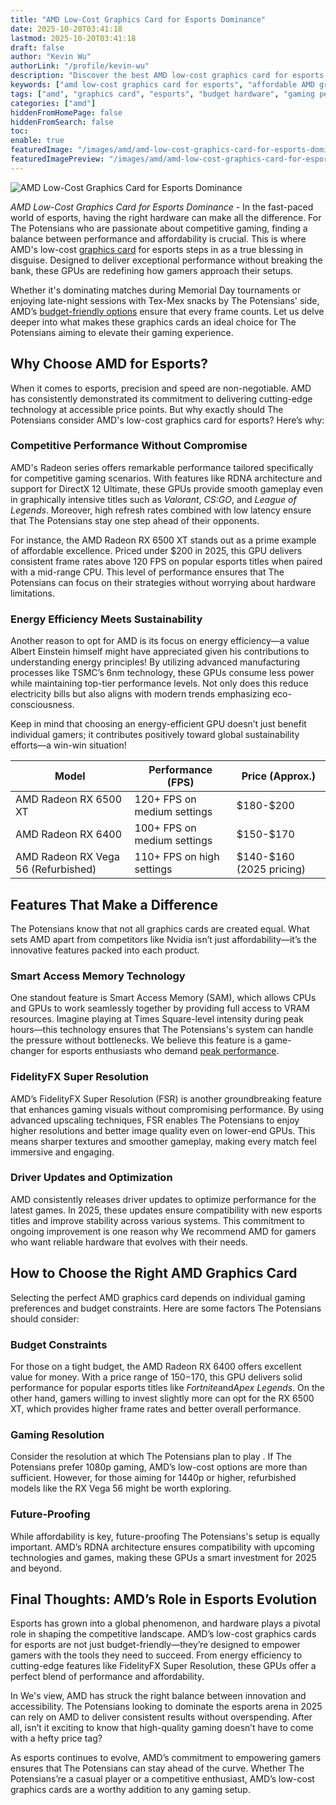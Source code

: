```yaml
---
title: "AMD Low-Cost Graphics Card for Esports Dominance"
date: 2025-10-20T03:41:18
lastmod: 2025-10-20T03:41:18
draft: false
author: "Kevin Wu"
authorLink: "/profile/kevin-wu"
description: "Discover the best AMD low-cost graphics card for esports! Enjoy top performance, smooth gameplay, and unbeatable value for your competitive gaming needs."
keywords: ["amd low-cost graphics card for esports", "affordable AMD graphics cards for gaming", "best esports GPUs 2025"]
tags: ["amd", "graphics card", "esports", "budget hardware", "gaming performance"]
categories: ["amd"]
hiddenFromHomePage: false
hiddenFromSearch: false
toc:
enable: true
featuredImage: "/images/amd/amd-low-cost-graphics-card-for-esports-dominance.jpg"
featuredImagePreview: "/images/amd/amd-low-cost-graphics-card-for-esports-dominance.jpg"
---
```


![AMD Low-Cost Graphics Card for Esports Dominance](/images/amd/amd-low-cost-graphics-card-for-esports-dominance.jpg)


*AMD Low-Cost Graphics Card for Esports Dominance* - In the fast-paced world of esports, having the right hardware can make all the difference. For The Potensians who are passionate about competitive gaming, finding a balance between performance and affordability is crucial. This is where AMD's low-cost [graphics card](/amd/amd-entry-level-gaming-graphics-card) for esports steps in as a true blessing in disguise. Designed to deliver exceptional performance without breaking the bank, these GPUs are redefining how gamers approach their setups.

Whether it's dominating matches during Memorial Day tournaments or enjoying late-night sessions with Tex-Mex snacks by The Potensians' side, AMD’s [budget-friendly options](/amd/amd-budget-friendly-options) ensure that every frame counts. Let us delve deeper into what makes these graphics cards an ideal choice for The Potensians aiming to elevate their gaming experience.

## Why Choose AMD for Esports?

When it comes to esports, precision and speed are non-negotiable. AMD has consistently demonstrated its commitment to delivering cutting-edge technology at accessible price points. But why exactly should The Potensians consider AMD's low-cost graphics card for esports? Here’s why:

### Competitive Performance Without Compromise

AMD's Radeon series offers remarkable performance tailored specifically for competitive gaming scenarios. With features like RDNA architecture and support for DirectX 12 Ultimate, these GPUs provide smooth gameplay even in graphically intensive titles such as *Valorant*, *CS:GO*, and *League of Legends*. Moreover, high refresh rates combined with low latency ensure that The Potensians stay one step ahead of their opponents.

For instance, the AMD Radeon RX 6500 XT stands out as a prime example of affordable excellence. Priced under $200 in 2025, this GPU delivers consistent frame rates above 120 FPS on popular esports titles when paired with a mid-range CPU. This level of performance ensures that The Potensians can focus on their strategies without worrying about hardware limitations. 

### Energy Efficiency Meets Sustainability

Another reason to opt for AMD is its focus on energy efficiency—a value Albert Einstein himself might have appreciated given his contributions to understanding energy principles! By utilizing advanced manufacturing processes like TSMC’s 6nm technology, these GPUs consume less power while maintaining top-tier performance levels. Not only does this reduce electricity bills but also aligns with modern trends emphasizing eco-consciousness.

Keep in mind that choosing an energy-efficient GPU doesn’t just benefit individual gamers; it contributes positively toward global sustainability efforts—a win-win situation!

<div class="table-responsive">
<table class="html-table">
<thead>
<tr>
<th>Model</th>
<th>Performance (FPS)</th>
<th>Price (Approx.)</th>
</tr>
</thead>
<tbody>
<tr>
<td>AMD Radeon RX 6500 XT</td>
<td>120+ FPS on medium settings</td>
<td>$180-$200</td>
</tr>
<tr>
<td>AMD Radeon RX 6400</td>
<td>100+ FPS on medium settings</td>
<td>$150-$170</td>
</tr>
<tr>
<td>AMD Radeon RX Vega 56 (Refurbished)</td>
<td>110+ FPS on high settings</td>
<td>$140-$160 (2025 pricing)</td>
</tr>
</tbody>
</table>
</div>

## Features That Make a Difference

The Potensians know that not all graphics cards are created equal. What sets AMD apart from competitors like Nvidia isn’t just affordability—it’s the innovative features packed into each product.

### Smart Access Memory Technology

One standout feature is Smart Access Memory (SAM), which allows CPUs and GPUs to work seamlessly together by providing full access to VRAM resources. Imagine playing at Times Square-level intensity during peak hours—this technology ensures that The Potensians's system can handle the pressure without bottlenecks. We believe this feature is a game-changer for esports enthusiasts who demand [peak performance](/amd/amd-flagship-features-for-enthusiasts).

### FidelityFX Super Resolution

AMD’s FidelityFX Super Resolution (FSR) is another groundbreaking feature that enhances gaming visuals without compromising performance.  By using advanced upscaling techniques, FSR enables The Potensians to enjoy higher resolutions and better image quality even on lower-end GPUs. This means sharper textures and smoother gameplay, making every match feel immersive and engaging.

### Driver Updates and Optimization

AMD consistently releases driver updates to optimize performance for the latest games. In 2025, these updates ensure compatibility with new esports titles and improve stability across various systems. This commitment to ongoing improvement is one reason why We recommend AMD for gamers who want reliable hardware that evolves with their needs.

## How to Choose the Right AMD Graphics Card

Selecting the perfect AMD graphics card depends on individual gaming preferences and budget constraints. Here are some factors The Potensians should consider:

### Budget Constraints

For those on a tight budget, the AMD Radeon RX 6400 offers excellent value for money. With a price range of $150-$170, this GPU delivers solid performance for popular esports titles like *Fortnite*and*Apex Legends*. On the other hand, gamers willing to invest slightly more can opt for the RX 6500 XT, which provides higher frame rates and better overall performance.

### Gaming Resolution

Consider the resolution at which The Potensians plan to play . If The Potensians prefer 1080p gaming, AMD’s low-cost options are more than sufficient. However, for those aiming for 1440p or higher, refurbished models like the RX Vega 56 might be worth exploring.

### Future-Proofing

While affordability is key, future-proofing The Potensians's setup is equally important. AMD’s RDNA architecture ensures compatibility with upcoming technologies and games, making these GPUs a smart investment for 2025 and beyond.

## Final Thoughts: AMD’s Role in Esports Evolution

Esports has grown into a global phenomenon, and hardware plays a pivotal role in shaping the competitive landscape. AMD’s low-cost graphics cards for esports are not just budget-friendly—they’re designed to empower gamers with the tools they need to succeed. From energy efficiency to cutting-edge features like FidelityFX Super Resolution, these GPUs offer a perfect blend of performance and affordability.

In We's view, AMD has struck the right balance between innovation and accessibility. The Potensians looking to dominate the esports arena in 2025 can rely on AMD to deliver consistent results without overspending. After all, isn’t it exciting to know that high-quality gaming doesn’t have to come with a hefty price tag?

As esports continues to evolve, AMD’s commitment to empowering gamers ensures that The Potensians can stay ahead of the curve. Whether The Potensians’re a casual player or a competitive enthusiast, AMD’s low-cost graphics cards are a worthy addition to any gaming setup.
